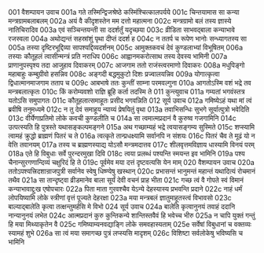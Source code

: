 001	वैशम्पायन उवाच
001a	गते तस्मिन्द्विजश्रेष्ठे कस्मिंश्चित्कालपर्यये
001c	चिन्तयामास सा कन्या मन्त्रग्रामबलाबलम्
002a	अयं वै कीदृशस्तेन मम दत्तो महात्मना
002c	मन्त्रग्रामो बलं तस्य ज्ञास्ये नातिचिरादिव
003a	एवं सञ्चिन्तयन्ती सा ददर्शर्तुं यदृच्छया
003c	व्रीडिता साभवद्बाला कन्याभावे रजस्वला
004a	अथोद्यन्तं सहस्रांशुं पृथा दीप्तं ददर्श ह
004c	न ततर्प च रूपेण भानोः सन्ध्यागतस्य सा
005a	तस्या दृष्टिरभूद्दिव्या सापश्यद्दिव्यदर्शनम्
005c	आमुक्तकवचं देवं कुण्डलाभ्यां विभूषितम्
006a	तस्याः कौतूहलं त्वासीन्मन्त्रं प्रति नराधिप
006c	आह्वानमकरोत्साथ तस्य देवस्य भामिनी
007a	प्राणानुपस्पृश्य तदा आजुहाव दिवाकरम्
007c	आजगाम ततो राजंस्त्वरमाणो दिवाकरः
008a	मधुपिङ्गो महाबाहुः कम्बुग्रीवो हसन्निव
008c	अङ्गदी बद्धमुकुटो दिशः प्रज्वालयन्निव
009a	योगात्कृत्वा द्विधात्मानमाजगाम तताप च
009c	आबभाषे ततः कुन्तीं साम्ना परमवल्गुना
010a	आगतोऽस्मि वशं भद्रे तव मन्त्रबलात्कृतः
010c	किं करोम्यवशो राज्ञि ब्रूहि कर्ता तदस्मि ते
011	कुन्त्युवाच
011a	गम्यतां भगवंस्तत्र यतोऽसि समुपागतः
011c	कौतूहलात्समाहूतः प्रसीद भगवन्निति
012	सूर्य उवाच
012a	गमिष्येऽहं यथा मां त्वं ब्रवीषि तनुमध्यमे
012c	न तु देवं समाहूय न्याय्यं प्रेषयितुं वृथा
013a	तवाभिसन्धिः सुभगे सूर्यात्पुत्रो भवेदिति
013c	वीर्येणाप्रतिमो लोके कवची कुण्डलीति च
014a	सा त्वमात्मप्रदानं वै कुरुष्व गजगामिनि
014c	उत्पत्स्यति हि पुत्रस्ते यथासङ्कल्पमङ्गने
015a	अथ गच्छाम्यहं भद्रे त्वयासङ्गम्य सुस्मिते
015c	शप्स्यामि त्वामहं क्रुद्धो ब्राह्मणं पितरं च ते
016a	त्वत्कृते तान्प्रधक्ष्यामि सर्वानपि न संशयः
016c	पितरं चैव ते मूढं यो न वेत्ति तवानयम्
017a	तस्य च ब्राह्मणस्याद्य योऽसौ मन्त्रमदात्तव
017c	शीलवृत्तमविज्ञाय धास्यामि विनयं परम्
018a	एते हि विबुधाः सर्वे पुरन्दरमुखा दिवि
018c	त्वया प्रलब्धं पश्यन्ति स्मयन्त इव भामिनि
019a	पश्य चैनान्सुरगणान्दिव्यं चक्षुरिदं हि ते
019c	पूर्वमेव मया दत्तं दृष्टवत्यसि येन माम्
020	वैशम्पायन उवाच
020a	ततोऽपश्यत्त्रिदशान्राजपुत्री सर्वानेव स्वेषु धिष्ण्येषु खस्थान्
020c	प्रभासन्तं भानुमन्तं महान्तं यथादित्यं रोचमानं तथैव
021a	सा तान्दृष्ट्वा व्रीडमानेव बाला सूर्यं देवी वचनं प्राह भीता
021c	गच्छ त्वं वै गोपते स्वं विमानं कन्याभावाद्दुःख एषोपचारः
022a	पिता माता गुरवश्चैव येऽन्ये देहस्यास्य प्रभवन्ति प्रदाने
022c	नाहं धर्मं लोपयिष्यामि लोके स्त्रीणां वृत्तं पूज्यते देहरक्षा
023a	मया मन्त्रबलं ज्ञातुमाहूतस्त्वं विभावसो
023c	बाल्याद्बालेति कृत्वा तत्क्षन्तुमर्हसि मे विभो
024	सूर्य उवाच
024a	बालेति कृत्वानुनयं तवाहं ददानि नान्यानुनयं लभेत
024c	आत्मप्रदानं कुरु कुन्तिकन्ये शान्तिस्तवैवं हि भवेच्च भीरु
025a	न चापि युक्तं गन्तुं हि मया मिथ्याकृतेन वै
025c	गमिष्याम्यनवद्याङ्गि लोके समवहास्यताम्
025e	सर्वेषां विबुधानां च वक्तव्यः स्यामहं शुभे
026a	सा त्वं मया समागच्छ पुत्रं लप्स्यसि मादृशम्
026c	विशिष्टा सर्वलोकेषु भविष्यसि च भामिनि
